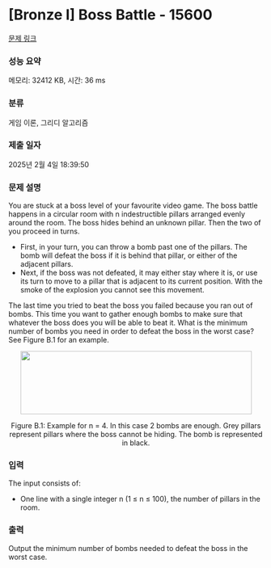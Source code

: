 # [Bronze I] Boss Battle - 15600 

[문제 링크](https://www.acmicpc.net/problem/15600) 

### 성능 요약

메모리: 32412 KB, 시간: 36 ms

### 분류

게임 이론, 그리디 알고리즘

### 제출 일자

2025년 2월 4일 18:39:50

### 문제 설명

<p>You are stuck at a boss level of your favourite video game. The boss battle happens in a circular room with n indestructible pillars arranged evenly around the room. The boss hides behind an unknown pillar. Then the two of you proceed in turns.</p>

<ul>
	<li>First, in your turn, you can throw a bomb past one of the pillars. The bomb will defeat the boss if it is behind that pillar, or either of the adjacent pillars.</li>
	<li>Next, if the boss was not defeated, it may either stay where it is, or use its turn to move to a pillar that is adjacent to its current position. With the smoke of the explosion you cannot see this movement.</li>
</ul>

<p>The last time you tried to beat the boss you failed because you ran out of bombs. This time you want to gather enough bombs to make sure that whatever the boss does you will be able to beat it. What is the minimum number of bombs you need in order to defeat the boss in the worst case? See Figure B.1 for an example.</p>

<p style="text-align: center;"><img alt="" src="https://onlinejudgeimages.s3-ap-northeast-1.amazonaws.com/problem/15600/1.png" style="width: 457px; height: 125px;"></p>

<p style="text-align: center;">Figure B.1: Example for n = 4. In this case 2 bombs are enough. Grey pillars represent pillars where the boss cannot be hiding. The bomb is represented in black.</p>

### 입력 

 <p>The input consists of:</p>

<ul>
	<li>One line with a single integer n (1 ≤ n ≤ 100), the number of pillars in the room.</li>
</ul>

### 출력 

 <p>Output the minimum number of bombs needed to defeat the boss in the worst case.</p>

